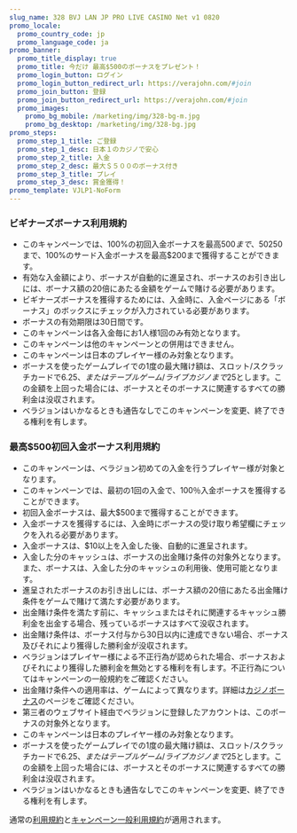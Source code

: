 ```yaml
---
slug_name: 328 BVJ LAN JP PRO LIVE CASINO Net v1 0820
promo_locale:
  promo_country_code: jp
  promo_language_code: ja
promo_banner:
  promo_title_display: true
  promo_title: 今だけ 最高$500のボーナスをプレゼント！
  promo_login_button: ログイン
  promo_login_button_redirect_url: https://verajohn.com/#join
  promo_join_button: 登録
  promo_join_button_redirect_url: https://verajohn.com/#join
  promo_images:
    promo_bg_mobile: /marketing/img/328-bg-m.jpg
    promo_bg_desktop: /marketing/img/328-bg.jpg
promo_steps:
  promo_step_1_title: ご登録
  promo_step_1_desc: 日本１のカジノで安心
  promo_step_2_title: 入金
  promo_step_2_desc: 最大＄５００のボーナス付き
  promo_step_3_title: プレイ
  promo_step_3_desc: 賞金獲得！
promo_template: VJLP1-NoForm
---
```

### **ビギナーズボーナス利用規約**

* このキャンペーンでは、100%の初回入金ボーナスを最高$500まで、50%のセカンド入金ボーナスを最高$250まで、100%のサード入金ボーナスを最高$200まで獲得することができます。
* 有効な入金額により、ボーナスが自動的に進呈され、ボーナスのお引き出しには、ボーナス額の20倍にあたる金額をゲームで賭ける必要があります。
* ビギナーズボーナスを獲得するためには、入金時に、入金ページにある「ボーナス」のボックスにチェックが入力されている必要があります。  
* ボーナスの有効期限は30日間です。  
* このキャンペーンは各入金毎にお1人様1回のみ有効となります。  
* このキャンペーンは他のキャンペーンとの併用はできません。 
* このキャンペーンは日本のプレイヤー様のみ対象となります。  
* ボーナスを使ったゲームプレイでの1度の最大賭け額は、スロット/スクラッチカードで$6.25、またはテーブルゲーム/ライブカジノまで$25とします。この金額を上回った場合には、ボーナスとそのボーナスに関連するすべての勝利金は没収されます。 
* ベラジョンはいかなるときも通告なしでこのキャンペーンを変更、終了できる権利を有します。

### 最高$500初回入金ボーナス利用規約

* このキャンペーンは、ベラジョン初めての入金を行うプレイヤー様が対象となります。
* このキャンペーンでは、最初の1回の入金で、100％入金ボーナスを獲得することができます。
* 初回入金ボーナスは、最大$500まで獲得することができます。
* 入金ボーナスを獲得するには、入金時にボーナスの受け取り希望欄にチェックを入れる必要があります。
* 入金ボーナスは、$10以上を入金した後、自動的に進呈されます。
* 入金した分のキャッシュは、ボーナスの出金賭け条件の対象外となります。また、ボーナスは、入金した分のキャッシュの利用後、使用可能となります。
* 進呈されたボーナスのお引き出しには、ボーナス額の20倍にあたる出金賭け条件をゲームで賭けて満たす必要があります。
* 出金賭け条件を満たす前に、キャッシュまたはそれに関連するキャッシュ勝利金を出金する場合、残っているボーナスはすべて没収されます。
* 出金賭け条件は、ボーナス付与から30日以内に達成できない場合、ボーナス及びそれにより獲得した勝利金が没収されます。
* ベラジョンはプレイヤー様による不正行為が認められた場合、ボーナスおよびそれにより獲得した勝利金を無効とする権利を有します。不正行為についてはキャンペーンの一般規約をご確認ください。
* 出金賭け条件への適用率は、ゲームによって異なります。詳細は[カジノボーナス](https://www.verajohn.com/ja/about/our-casino-bonuses)のページをご確認ください。
* 第三者のウェブサイト経由でベラジョンに登録したアカウントは、このボーナスの対象外となります。
* このキャンペーンは日本のプレイヤー様のみ対象となります。
* ボーナスを使ったゲームプレイでの1度の最大賭け額は、スロット/スクラッチカードで$6.25、またはテーブルゲーム/ライブカジノまで$25とします。この金額を上回った場合には、ボーナスとそのボーナスに関連するすべての勝利金は没収されます。
* ベラジョンはいかなるときも通告なしでこのキャンペーンを変更、終了できる権利を有します。

通常の[利用規約](https://verajohn.com/about/terms-and-conditions)と[キャンペーン一般利用規約](https://verajohn.com/about/promotions-terms-and-conditions)が適用されます。